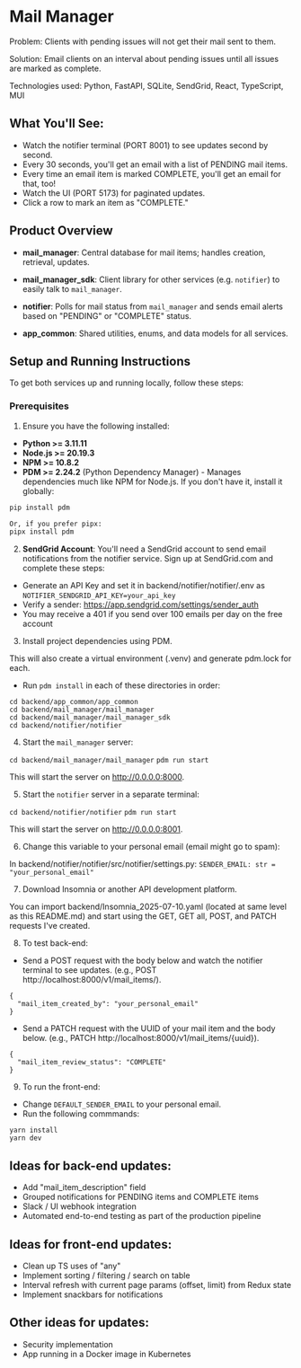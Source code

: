 # Mail Manager

Problem: Clients with pending issues will not get their mail sent to them.

Solution: Email clients on an interval about pending issues until all issues are marked as complete.

Technologies used: Python, FastAPI, SQLite, SendGrid, React, TypeScript, MUI

## What You'll See:
- Watch the notifier terminal (PORT 8001) to see updates second by second.
- Every 30 seconds, you'll get an email with a list of PENDING mail items.
- Every time an email item is marked COMPLETE, you'll get an email for that, too!
- Watch the UI (PORT 5173) for paginated updates.
- Click a row to mark an item as "COMPLETE."

## Product Overview

*   **mail_manager**: Central database for mail items; handles creation, retrieval, updates.

*   **mail_manager_sdk**: Client library for other services (e.g. `notifier`) to easily talk to `mail_manager`.

*   **notifier**: Polls for mail status from `mail_manager` and sends email alerts based on "PENDING" or "COMPLETE" status.

*   **app_common**: Shared utilities, enums, and data models for all services.

## Setup and Running Instructions

To get both services up and running locally, follow these steps:

### Prerequisites

1. Ensure you have the following installed:

- **Python >= 3.11.11**
- **Node.js >= 20.19.3**
- **NPM >= 10.8.2**
- **PDM >= 2.24.2** (Python Dependency Manager) - Manages dependencies much like NPM for Node.js. If you don't have it, install it globally:
```bash
pip install pdm

Or, if you prefer pipx:
pipx install pdm
```

2. **SendGrid Account**:
You'll need a SendGrid account to send email notifications from the notifier service.
Sign up at SendGrid.com and complete these steps:
- Generate an API Key and set it in backend/notifier/notifier/.env as `NOTIFIER_SENDGRID_API_KEY=your_api_key`
- Verify a sender: https://app.sendgrid.com/settings/sender_auth
- You may receive a 401 if you send over 100 emails per day on the free account

3. Install project dependencies using PDM.

This will also create a virtual environment (.venv) and generate pdm.lock for each.

- Run `pdm install` in each of these directories in order:

```
cd backend/app_common/app_common
cd backend/mail_manager/mail_manager
cd backend/mail_manager/mail_manager_sdk
cd backend/notifier/notifier
```

4. Start the `mail_manager` server:

`cd backend/mail_manager/mail_manager`
`pdm run start`

This will start the server on http://0.0.0.0:8000.

5. Start the `notifier` server in a separate terminal:

`cd backend/notifier/notifier`
`pdm run start`

This will start the server on http://0.0.0.0:8001.

6. Change this variable to your personal email (email might go to spam):

In backend/notifier/notifier/src/notifier/settings.py:
`SENDER_EMAIL: str = "your_personal_email"`

7. Download Insomnia or another API development platform.

You can import backend/Insomnia_2025-07-10.yaml (located at same level as this README.md) and start using the GET, GET all, POST, and PATCH requests I've created.

8. To test back-end:

- Send a POST request with the body below and watch the notifier terminal to see updates. (e.g., POST http://localhost:8000/v1/mail_items/).

```
{
  "mail_item_created_by": "your_personal_email"
}
```

- Send a PATCH request with the UUID of your mail item and the body below. (e.g., PATCH http://localhost:8000/v1/mail_items/{uuid}).

```
{
  "mail_item_review_status": "COMPLETE"
}
```

9. To run the front-end:

- Change `DEFAULT_SENDER_EMAIL` to your personal email.
- Run the following commmands:

```
yarn install
yarn dev
```

## Ideas for back-end updates:
- Add "mail_item_description" field
- Grouped notifications for PENDING items and COMPLETE items
- Slack / UI webhook integration
- Automated end-to-end testing as part of the production pipeline

## Ideas for front-end updates:
- Clean up TS uses of "any"
- Implement sorting / filtering / search on table
- Interval refresh with current page params (offset, limit) from Redux state
- Implement snackbars for notifications

## Other ideas for updates:
- Security implementation
- App running in a Docker image in Kubernetes
